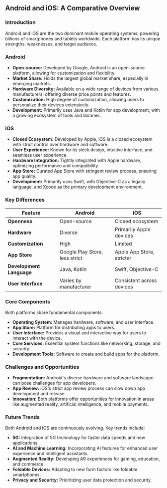 ## Android and iOS: A Comparative Overview

### Introduction
Android and iOS are the two dominant mobile operating systems, powering billions of smartphones and tablets worldwide. Each platform has its unique strengths, weaknesses, and target audience.

### Android
* **Open-source:** Developed by Google, Android is an open-source platform, allowing for customization and flexibility.
* **Market Share:** Holds the largest global market share, especially in emerging markets.
* **Hardware Diversity:** Available on a wide range of devices from various manufacturers, offering diverse price points and features.
* **Customization:** High degree of customization, allowing users to personalize their devices extensively.
* **Development:** Primarily uses Java and Kotlin for app development, with a growing ecosystem of tools and libraries.

### iOS
* **Closed Ecosystem:** Developed by Apple, iOS is a closed ecosystem with strict control over hardware and software.
* **User Experience:** Known for its sleek design, intuitive interface, and seamless user experience.
* **Hardware Integration:** Tightly integrated with Apple hardware, optimizing performance and compatibility.
* **App Store:** Curated App Store with stringent review process, ensuring app quality.
* **Development:** Primarily uses Swift, with Objective-C as a legacy language, and Xcode as the primary development environment.

### Key Differences

| Feature | Android | iOS |
|---|---|---|
| **Openness** | Open-source | Closed ecosystem |
| **Hardware** | Diverse | Primarily Apple devices |
| **Customization** | High | Limited |
| **App Store** | Google Play Store, less strict | Apple App Store, stricter |
| **Development Language** | Java, Kotlin | Swift, Objective-C |
| **User Interface** | Varies by manufacturer | Consistent across devices |

### Core Components

Both platforms share fundamental components:

* **Operating System:** Manages hardware, software, and user interface.
* **App Store:** Platform for distributing apps to users.
* **User Interface:** Provides a visual and interactive way for users to interact with the device.
* **Core Services:** Essential system functions like networking, storage, and security.
* **Development Tools:** Software to create and build apps for the platform.

### Challenges and Opportunities
* **Fragmentation:** Android's diverse hardware and software landscape can pose challenges for app developers.
* **App Review:** iOS's strict app review process can slow down app development and release.
* **Innovation:** Both platforms offer opportunities for innovation in areas like augmented reality, artificial intelligence, and mobile payments.

### Future Trends
Both Android and iOS are continuously evolving. Key trends include:

* **5G:** Integration of 5G technology for faster data speeds and new applications.
* **AI and Machine Learning:** Incorporating AI features for enhanced user experience and intelligent assistants.
* **Augmented Reality:** Developing AR experiences for gaming, education, and commerce.
* **Foldable Devices:** Adapting to new form factors like foldable smartphones.
* **Privacy and Security:** Prioritizing user data protection and security.


